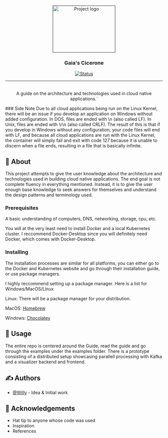 <p align="center">
  <a href="" rel="noopener">
 <img width=200px height=150px src="https://gaiatheblog.files.wordpress.com/2016/02/gaia-the-blog.png?w=225&h=300" alt="Project logo"></a>
</p>

<h3 align="center">Gaia's Cicerone</h3>

<div align="center">

[![Status](https://img.shields.io/badge/status-active-success.svg)]()

</div>

---

<p align="center"> 
    <br> A guide on the architecture and technologies used in cloud native applications.`
</p>
### Side Note
Due to all cloud applications being run on the Linux Kernel, there will be an issue if you develop an application on Windows without added configuration. In DOS, files are ended with \n (also called LF). In Unix, files are ended with \r\n (also called CRLF). The result of this is that if you develop in Windows without any configuration, your code files will end with LF, and because all cloud applications are run with the Linux Kernel, the container will simply fail and exit with code 127 because it is unable to discern when a file ends, resulting in a file that is basically infinite.


## 🧐 About <a name = "about"></a>

This project attempts to give the user knowledge about the architecture and technologies used in building cloud native applications. The end goal is not complete fluency in everything mentioned. Instead, it is to give the user enough base knowledge to seek answers for themselves and understand the design patterns and terminology used.


### Prerequisites

A basic understanding of computers, DNS, networking, storage, cpu, etc.

You will at the very least need to install Docker and a local Kubernetes cluster. I reccommend Docker-Desktop since you will definitely need Docker, which comes with Docker-Desktop.

### Installing

The installation processes are similar for all platforms, you can either go to the Docker and Kubernetes website and go through their installation guide, or use package managers. 

I highly reccommend setting up a package manager. Here is a list for Windows/MacOS/Linux

Linux: There will be a package manager for your distribution.

MacOS: [Homebrew](https://brew.sh)

Windows: [Chocolatey](https://chocolatey.org)


## 🎈 Usage <a name="usage"></a>

The entire repo is centered around the Guide, read the guide and go through the examples under the examples folder. There is a prototype consisting of a distributed setup showcasing parallell processing with Kafka and a visualizer backend and frontend.


## ✍️ Authors <a name = "authors"></a>

- [@Willy](https://github.com/trashpandarecon) - Idea & Initial work


## 🎉 Acknowledgements <a name = "acknowledgement"></a>

- Hat tip to anyone whose code was used
- Inspiration
- References
